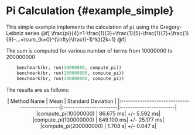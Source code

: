# Pi Calculation {#example_simple}

This simple example implements the calculation of `pi` using the Gregory-Leibniz series
@f[
    \frac{pi}{4}=1-\frac{1}{3}+\frac{1}{5}-\frac{1}{7}+\frac{1}{9}-...=\sum_{k=0}^{\infty}\frac{(-1)^k}{2k+1}
@f]

The sum is computed for various number of terms from 10000000 to 200000000
```fortran
    benchmark(br, run(10000000, compute_pi))
    benchmark(br, run(100000000, compute_pi))
    benchmark(br, run(200000000, compute_pi))
```

The results are as follows: 
<center>
|              Method Name                      |          Mean          |    Standard Deviation  |
|:----------------------------------------------|:-----------------------|:-----------------------|
|compute_pi(10000000)                           |               86.675 ms|            +/- 5.592 ms|
|compute_pi(100000000)                          |              849.100 ms|           +/- 25.177 ms|
|compute_pi(200000000)                          |                1.708  s|            +/- 0.047  s|
</center>